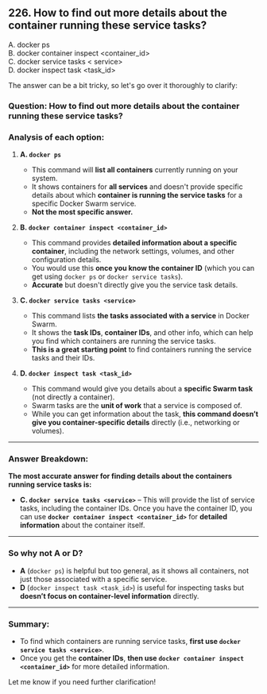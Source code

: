 ## 226. How to find out more details about the container running these service tasks?
A. docker ps  
B. docker container inspect <container_id>  
C. docker service tasks < service>  
D. docker inspect task <task_id>  

The answer can be a bit tricky, so let's go over it thoroughly to clarify:

### Question: **How to find out more details about the container running these service tasks?**

### **Analysis of each option:**

1. **A. `docker ps`**
   - This command will **list all containers** currently running on your system.
   - It shows containers for **all services** and doesn't provide specific details about which **container is running the service tasks** for a specific Docker Swarm service.
   - **Not the most specific answer.**

2. **B. `docker container inspect <container_id>`**
   - This command provides **detailed information about a specific container**, including the network settings, volumes, and other configuration details.
   - You would use this **once you know the container ID** (which you can get using `docker ps` or `docker service tasks`).
   - **Accurate** but doesn't directly give you the service task details.

3. **C. `docker service tasks <service>`**
   - This command lists **the tasks associated with a service** in Docker Swarm.
   - It shows the **task IDs**, **container IDs**, and other info, which can help you find which containers are running the service tasks.
   - **This is a great starting point** to find containers running the service tasks and their IDs.

4. **D. `docker inspect task <task_id>`**
   - This command would give you details about a **specific Swarm task** (not directly a container).
   - Swarm tasks are the **unit of work** that a service is composed of.
   - While you can get information about the task, **this command doesn’t give you container-specific details** directly (i.e., networking or volumes).

---

### **Answer Breakdown:**

**The most accurate answer for finding details about the containers running service tasks is:**
- **C. `docker service tasks <service>`** – This will provide the list of service tasks, including the container IDs. Once you have the container ID, you can use **`docker container inspect <container_id>`** for **detailed information** about the container itself.

---

### **So why not A or D?**

- **A** (`docker ps`) is helpful but too general, as it shows all containers, not just those associated with a specific service.
- **D** (`docker inspect task <task_id>`) is useful for inspecting tasks but **doesn’t focus on container-level information** directly.

---

### **Summary:**
- To find which containers are running service tasks, **first use `docker service tasks <service>`**.
- Once you get the **container IDs**, **then use `docker container inspect <container_id>`** for more detailed information.

Let me know if you need further clarification!
